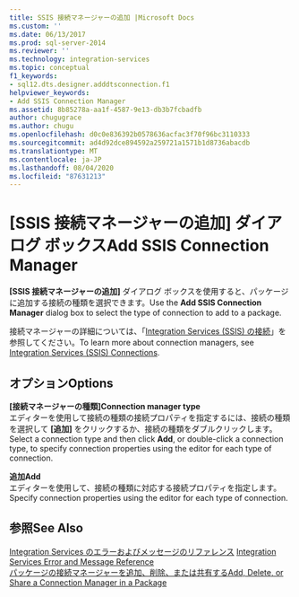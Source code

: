 ```yaml
---
title: SSIS 接続マネージャーの追加 |Microsoft Docs
ms.custom: ''
ms.date: 06/13/2017
ms.prod: sql-server-2014
ms.reviewer: ''
ms.technology: integration-services
ms.topic: conceptual
f1_keywords:
- sql12.dts.designer.adddtsconnection.f1
helpviewer_keywords:
- Add SSIS Connection Manager
ms.assetid: 8b85278a-aa1f-4587-9e13-db3b7fcbadfb
author: chugugrace
ms.author: chugu
ms.openlocfilehash: d0c0e836392b0578636acfac3f70f96bc3110333
ms.sourcegitcommit: ad4d92dce894592a259721a1571b1d8736abacdb
ms.translationtype: MT
ms.contentlocale: ja-JP
ms.lasthandoff: 08/04/2020
ms.locfileid: "87631213"
---
```

# <a name="add-ssis-connection-manager"></a><span data-ttu-id="1400a-102">[SSIS 接続マネージャーの追加] ダイアログ ボックス</span><span class="sxs-lookup"><span data-stu-id="1400a-102">Add SSIS Connection Manager</span></span>
  <span data-ttu-id="1400a-103">**[SSIS 接続マネージャーの追加]** ダイアログ ボックスを使用すると、パッケージに追加する接続の種類を選択できます。</span><span class="sxs-lookup"><span data-stu-id="1400a-103">Use the **Add SSIS Connection Manager** dialog box to select the type of connection to add to a package.</span></span>  
  
 <span data-ttu-id="1400a-104">接続マネージャーの詳細については、「[Integration Services &#40;SSIS&#41; の接続](connection-manager/integration-services-ssis-connections.md)」を参照してください。</span><span class="sxs-lookup"><span data-stu-id="1400a-104">To learn more about connection managers, see [Integration Services &#40;SSIS&#41; Connections](connection-manager/integration-services-ssis-connections.md).</span></span>  
  
## <a name="options"></a><span data-ttu-id="1400a-105">オプション</span><span class="sxs-lookup"><span data-stu-id="1400a-105">Options</span></span>  
 <span data-ttu-id="1400a-106">**[接続マネージャーの種類]**</span><span class="sxs-lookup"><span data-stu-id="1400a-106">**Connection manager type**</span></span>  
 <span data-ttu-id="1400a-107">エディターを使用して接続の種類の接続プロパティを指定するには、接続の種類を選択して **[追加]** をクリックするか、接続の種類をダブルクリックします。</span><span class="sxs-lookup"><span data-stu-id="1400a-107">Select a connection type and then click **Add**, or double-click a connection type, to specify connection properties using the editor for each type of connection.</span></span>  
  
 <span data-ttu-id="1400a-108">**追加**</span><span class="sxs-lookup"><span data-stu-id="1400a-108">**Add**</span></span>  
 <span data-ttu-id="1400a-109">エディターを使用して、接続の種類に対応する接続プロパティを指定します。</span><span class="sxs-lookup"><span data-stu-id="1400a-109">Specify connection properties using the editor for each type of connection.</span></span>  
  
## <a name="see-also"></a><span data-ttu-id="1400a-110">参照</span><span class="sxs-lookup"><span data-stu-id="1400a-110">See Also</span></span>  
 <span data-ttu-id="1400a-111">[Integration Services のエラーおよびメッセージのリファレンス](../../2014/integration-services/integration-services-error-and-message-reference.md) </span><span class="sxs-lookup"><span data-stu-id="1400a-111">[Integration Services Error and Message Reference](../../2014/integration-services/integration-services-error-and-message-reference.md) </span></span>  
 [<span data-ttu-id="1400a-112">パッケージの接続マネージャーを追加、削除、または共有する</span><span class="sxs-lookup"><span data-stu-id="1400a-112">Add, Delete, or Share a Connection Manager in a Package</span></span>](../../2014/integration-services/add-delete-or-share-a-connection-manager-in-a-package.md)  
  
  
